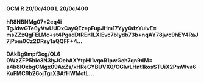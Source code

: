 #### GCM R 20/0c/400 L 20/0c/400
**hR8NBNMg07+2eq4i**<br/>**TgJdwGTe6yVwUUDxCayQEzepFupJHm17Yyy0dzYuivE=**<br/>**msZZzQgFELMc+st4PgadDtREn1LXlEvc7blydb73b+nqAY78jwc9hEY4RaJ7jPom0Cz2DRsy1aQQFF+4...**<br/><br/>
**DAkBg9mpf3cg/QL6**<br/>**0WzZFP5bic3N3IyJOebAXYtpHl1vqoR1pwGeh7qn9dM=**<br/>**a4b8lOxbgCMgx09AxZs/xHReGYBUVX0/CGlwLHnt1kosSTUiX2PmWva6KuFMC9b26ojTgrXBAfHWMotL...**